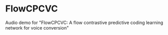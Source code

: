 # FlowCPCVC
Audio demo for "FlowCPCVC: A flow contrastive predictive coding learning network for voice conversion"
